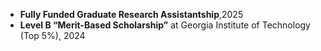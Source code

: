- **Fully Funded Graduate Research Assistantship**,2025
- **Level B “Merit-Based Scholarship”** at Georgia Institute of Technology (Top 5%), 2024
